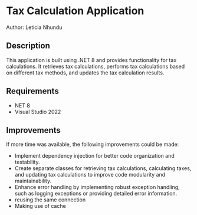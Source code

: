 
# Tax Calculation Application
Author: Leticia Nhundu

## Description
This application is built using .NET 8  and provides functionality for tax calculations. It retrieves tax calculations, performs tax calculations based on different tax methods, and updates the tax calculation results.

## Requirements
* NET 8
* Visual Studio 2022

## Improvements
If more time was available, the following improvements could be made:

* Implement dependency injection for better code organization and testability.
* Create separate classes for retrieving tax calculations, calculating taxes, and updating tax calculations to improve code modularity and maintainability.
* Enhance error handling by implementing robust exception handling, such as logging exceptions or providing detailed error information.
* reusing the same connection
* Making use of cache 
